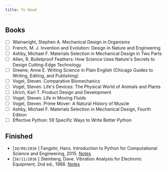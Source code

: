 ```yaml
---
title: To Read
---
```


## Books
- [ ] Wainwright, Stephen A. Mechanical Design in Organisms
- [ ] French, M. J. Invention and Evolution: Design in Nature and Engineering
- [ ] Ashby, Michael F. Materials Selection in Mechanical Design in Two Parts
- [ ] Allen, R. Bulletproof Feathers: How Science Uses Nature's Secrets to Design Cutting-Edge Technology
- [ ] Greene, Anne E. Writing Science in Plain English (Chicago Guides to Writing, Editing, and Publishing)
- [ ] Vogel, Steven. Comparative Biomechanics 
- [ ] Vogel, Steven. Life's Devices: The Physical World of Animals and Plants 
- [ ] Ulrich, Karl T. Product Design and Development
- [ ] Vogel, Steven. Life in Moving Fluids
- [ ] Vogel, Steven. Prime Mover: A Natural History of Muscle
- [ ] Ashby, Michael F. Materials Selection in Mechanical Design, Fourth Edition
- [ ] Effective Python: 59 Specific Ways to Write Better Python

## Finished
- [`10/09/2016` ] Fangohr, Hans. Introduction to Python for Computational Science and Engineering, 2015. [Notes](https://github.com/stembl/stembl.github.io/blob/master/public/ipy/Fangohr_2015/Fangohr_Python_Intro.ipynb)
- [`16/11/2016` ] Steinberg, Dave. Vibration Analysis for Electronic Equipment, 2nd ed., 1988. [Notes](https://github.com/stembl/stembl.github.io/blob/master/public/ipy/Steinberg_1988/Steinberg_1988.ipynb)

